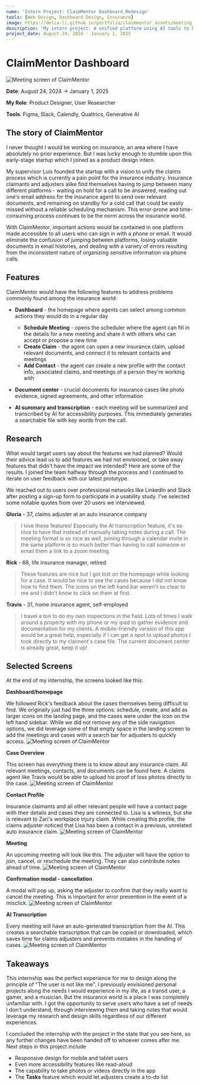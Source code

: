```yaml
---
name: 'Intern Project: ClaimMentor Dashboard Redesign'
tools: [Web Design, Dashboard Design, Insurance]
image: https://delia-li.github.io/portfolio/claimmentor_assets/meeting_summary.png
description: 'My intern project: A unified platform using AI tools to help insurance claimants and insurance adjusters organize files, schedule meetings, and streamline the claims process.'
project_date: August 24, 2024 - January 1, 2025
---
```


# ClaimMentor Dashboard

![Meeting screen of ClaimMentor](../claimmentor_assets/meeting_summary.png)


**Date**: August 24, 2024 → January 1, 2025

**My Role**: Product Designer, User Researcher

**Tools**: Figma, Slack, Calendly, Qualtrics, Generative AI


## The story of ClaimMentor
I never thought I would be working on insurance, an area where I have absolutely no prior experience. But I was lucky enough to stumble upon this early-stage startup which I joined as a product design intern.

My supervisor Luis founded the startup with a vision to unify the claims process which is currently a pain point for the insurance industry. Insurance claimants and adjusters alike find themselves having to jump between many different platforms - waiting on hold for a call to be answered, reading out one's email address for the insurance agent to send over relevant documents, and remaining on standby for a cold call that could be easily missed without a reliable scheduling mechanism. This error-prone and time-consuming process continues to be the norm across the insurance world. 

With ClaimMentor, important actions would be contained in one platform made accessible to all users who can sign in with a phone or email. It would eliminate the confusion of jumping between platforms, losing valuable documents in email histories, and dealing with a variety of errors resulting from the inconsistent nature of organizing sensitive information via phone calls.

## Features

ClaimMentor would have the following features to address problems commonly found among the insurance world:
* **Dashboard** - the homepage where agents can select among common actions they would do in a regular day
    * **Schedule Meeting** - opens the scheduler where the agent can fill in the details for a new meeting and share it with others who can accept or propose a new time
    * **Create Claim** - the agent can open a new insurance claim, upload relevant documents, and connect it to relevant contacts and meetings
    * **Add Contact** - the agent can create a new profile with the contact info, associated claims, and meetings of a person they're working with

* **Document center** - crucial documents for insurance cases like photo evidence, signed agreements, and other information
* **AI summary and transcription** - each meeting will be summarized and transcribed by AI for accessibility purposes. This immediately generates a searchable file with key words from the call.

## Research
What would target users say about the features we had planned? Would their advice lead us to add features we had not envisioned, or take away features that didn't have the impact we intended? Here are some of the results. I joined the team halfway through the process and I continued to iterate on user feedback with our latest prototype.

We reached out to users over professional networks like LinkedIn and Slack after posting a sign-up form to participate in a usability study. I've selected some notable quotes from over 20 users we interviewed.

**Gloria** - 37, claims adjuster at an auto insurance company
> I love these features! Especially the AI transcription feature, it's so nice to have that instead of manually taking notes during a call. The meeting format is so nice as well, joining through a calendar invite in the same platform is so much better than having to call someone or email them a link to a zoom meeting. 

**Rick** - 68, life insurance manager, retired
> These features are nice but I got lost on the homepage while looking for a case. It would be nice to see the cases because I did not know how to find them. The icons on the left hand bar weren't so clear to me and I didn't know to click on them at first.

**Travis** - 31, home insurance agent, self-employed
> I travel a ton to do my own inspections in the field. Lots of times I walk around a property with my phone or my ipad to gather evidence and documentation for my clients. A mobile-friendly version of this app would be a great help, especially if I can get a spot to upload photos I took directly to my claiment's case file. The current document center is already great, keep it up!



## Selected Screens
At the end of my internship, the screens looked like this:

**Dashboard/homepage**

We followed Rick's feedback about the cases themselves being difficult to find. We originally just had the three options: schedule, create, and add as larger icons on the landing page, and the cases were under the icon on the left hand sidebar. While we did not remove any of the side navigation options, we did leverage some of that empty space in the landing screen to add the meetings and cases with a search bar for adjusters to quickly access.
![Meeting screen of ClaimMentor](../claimmentor_assets/dashboard.png)

**Case Overview**

This screen has everything there is to know about any insurance claim. All relevant meetings, contacts, and documents can be found here. A claims agent like Travis would be able to upload his proof of loss photos directly to the case.
![Meeting screen of ClaimMentor](../claimmentor_assets/case.png)

**Contact Profile**

Insurance claimants and all other relevant people will have a contact page with their details and cases they are connected to. Lisa is a witness, but she is relevant to Zari's workplace injury claim. While creating this profile, the claims adjuster noticed that Lisa has been a contact in a previous, unrelated auto insurance claim.
![Meeting screen of ClaimMentor](../claimmentor_assets/contact.png)

**Meeting**

An upcoming meeting will look like this. The adjuster will have the option to join, cancel, or reschedule the meeting. They can also contribute notes ahead of time.
![Meeting screen of ClaimMentor](../claimmentor_assets/meeting_upcoming.png)

**Confirmation modal - cancellation**

A modal will pop up, asking the adjuster to confirm that they really want to cancel the meeting. This is important for error prevention in the event of a misclick.
![Meeting screen of ClaimMentor](../claimmentor_assets/meeting_cancellation.png)

**AI Transcription**

Every meeting will have an auto-generated transcription from the AI. This creates a searchable transcription that can be copied or downloaded, which saves time for claims adjusters and prevents mistakes in the handling of cases.
![Meeting screen of ClaimMentor](../claimmentor_assets/meeting_transcript.png)

## Takeaways

This internship was the perfect experience for me to design along the principle of "The user is not like me". I previously envisioned personal projects along the needs I would experience in my life, as a transit user, a gamer, and a musician. But the insurance world is a place I was completely unfamiliar with. I got the opportunity to serve users who have a set of needs I don't understand, through interviewing them and taking notes that would leverage my research and design skills regardless of our different experiences.

I concluded the internship with the project in the state that you see here, so any further changes have been handed off to whoever comes after me. Next steps in this project include
* Responsive design for mobile and tablet users
* Even more accessibility features like read-aloud
* The capability to take photos or videos directly in the app
* The **Tasks** feature which would let adjusters create a to-do list